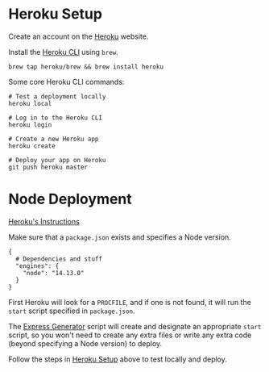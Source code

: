 # Heroku Setup

Create an account on the [Heroku](https://www.heroku.com/) website.

Install the [Heroku CLI](https://devcenter.heroku.com/articles/heroku-cli) using `brew`.

```
brew tap heroku/brew && brew install heroku
```

Some core Heroku CLI commands:

```
# Test a deployment locally
heroku local

# Log in to the Heroku CLI
heroku login

# Create a new Heroku app
heroku create

# Deploy your app on Heroku
git push heroku master
```

# Node Deployment

[Heroku's Instructions](https://devcenter.heroku.com/articles/deploying-nodejs)

Make sure that a `package.json` exists and specifies a Node version.

```
{
  # Dependencies and stuff
  "engines": {
    "node": "14.13.0"
  }
}
```

First Heroku will look for a `PROCFILE`, and if one is not found, it will run the `start` script specified in `package.json`.

The [Express Generator](https://expressjs.com/en/starter/generator.html) script will create and designate an appropriate `start` script, so you won't need to create any extra files or write any extra code (beyond specifying a Node version) to deploy.

Follow the steps in [Heroku Setup](#Heroku-Setup) above to test locally and deploy.
